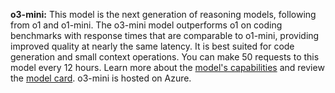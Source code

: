 **o3-mini:** This model is the next generation of reasoning models, following from o1 and o1-mini. The o3-mini model outperforms o1 on coding benchmarks with response times that are comparable to o1-mini, providing improved quality at nearly the same latency. It is best suited for code generation and small context operations. You can make 50 requests to this model every 12 hours. Learn more about the [model's capabilities](https://platform.openai.com/docs/models#o3-mini) and review the [model card](https://openai.com/index/o3-mini-system-card/). o3-mini is hosted on Azure.
